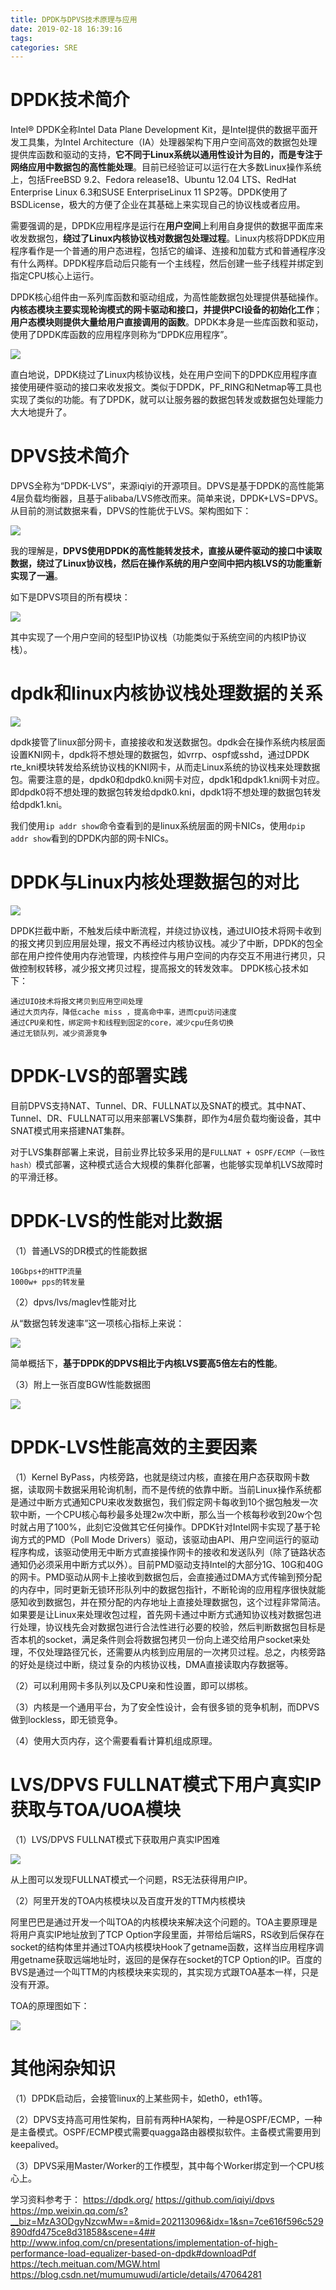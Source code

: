 ```yaml
---
title: DPDK与DPVS技术原理与应用
date: 2019-02-18 16:39:16
tags:
categories: SRE
---
```


# DPDK技术简介

Intel® DPDK全称Intel Data Plane Development Kit，是Intel提供的数据平面开发工具集，为Intel Architecture（IA）处理器架构下用户空间高效的数据包处理提供库函数和驱动的支持，**它不同于Linux系统以通用性设计为目的，而是专注于网络应用中数据包的高性能处理**。目前已经验证可以运行在大多数Linux操作系统上，包括FreeBSD 9.2、Fedora release18、Ubuntu 12.04 LTS、RedHat Enterprise Linux 6.3和SUSE EnterpriseLinux 11 SP2等。DPDK使用了BSDLicense，极大的方便了企业在其基础上来实现自己的协议栈或者应用。

需要强调的是，DPDK应用程序是运行在**用户空间**上利用自身提供的数据平面库来收发数据包，**绕过了Linux内核协议栈对数据包处理过程**。Linux内核将DPDK应用程序看作是一个普通的用户态进程，包括它的编译、连接和加载方式和普通程序没有什么两样。DPDK程序启动后只能有一个主线程，然后创建一些子线程并绑定到指定CPU核心上运行。

DPDK核心组件由一系列库函数和驱动组成，为高性能数据包处理提供基础操作。**内核态模块主要实现轮询模式的网卡驱动和接口，并提供PCI设备的初始化工作**；**用户态模块则提供大量给用户直接调用的函数**。DPDK本身是一些库函数和驱动，使用了DPDK库函数的应用程序则称为“DPDK应用程序”。

![](/images/sre_dpvs_1_1.png)

直白地说，DPDK绕过了Linux内核协议栈，处在用户空间下的DPDK应用程序直接使用硬件驱动的接口来收发报文。类似于DPDK，PF_RING和Netmap等工具也实现了类似的功能。有了DPDK，就可以让服务器的数据包转发或数据包处理能力大大地提升了。

# DPVS技术简介

DPVS全称为“DPDK-LVS”，来源iqiyi的开源项目。DPVS是基于DPDK的高性能第4层负载均衡器，且基于alibaba/LVS修改而来。简单来说，DPDK+LVS=DPVS。从目前的测试数据来看，DPVS的性能优于LVS。架构图如下：

![](/images/sre_dpvs_1_2.png)

我的理解是，**DPVS使用DPDK的高性能转发技术，直接从硬件驱动的接口中读取数据，绕过了Linux协议栈，然后在操作系统的用户空间中把内核LVS的功能重新实现了一遍**。

如下是DPVS项目的所有模块：

![](/images/sre_dpvs_1_3.png)

其中实现了一个用户空间的轻型IP协议栈（功能类似于系统空间的内核IP协议栈）。

# dpdk和linux内核协议栈处理数据的关系

![](/images/sre_dpvs_1_4.png)

dpdk接管了linux部分网卡，直接接收和发送数据包。dpdk会在操作系统内核层面设置KNI网卡，dpdk将不想处理的数据包，如vrrp、ospf或sshd，通过DPDK rte_kni模块转发给系统协议栈的KNI网卡，从而走Linux系统的协议栈来处理数据包。需要注意的是，dpdk0和dpdk0.kni网卡对应，dpdk1和dpdk1.kni网卡对应。即dpdk0将不想处理的数据包转发给dpdk0.kni，dpdk1将不想处理的数据包转发给dpdk1.kni。

我们使用`ip addr show`命令查看到的是linux系统层面的网卡NICs，使用`dpip addr show`看到的DPDK内部的网卡NICs。

# DPDK与Linux内核处理数据包的对比

![](/images/sre_dpvs_1_5.png)

DPDK拦截中断，不触发后续中断流程，并绕过协议栈，通过UIO技术将网卡收到的报文拷贝到应用层处理，报文不再经过内核协议栈。减少了中断，DPDK的包全部在用户控件使用内存池管理，内核控件与用户空间的内存交互不用进行拷贝，只做控制权转移，减少报文拷贝过程，提高报文的转发效率。
DPDK核心技术如下：

    通过UIO技术将报文拷贝到应用空间处理
    通过大页内存，降低cache miss ，提高命中率，进而cpu访问速度
    通过CPU亲和性，绑定网卡和线程到固定的core，减少cpu任务切换
    通过无锁队列，减少资源竞争

# DPDK-LVS的部署实践

目前DPVS支持NAT、Tunnel、DR、FULLNAT以及SNAT的模式。其中NAT、Tunnel、DR、FULLNAT可以用来部署LVS集群，即作为4层负载均衡设备，其中SNAT模式用来搭建NAT集群。

对于LVS集群部署上来说，目前业界比较多采用的是`FULLNAT + OSPF/ECMP（一致性hash）`模式部署，这种模式适合大规模的集群化部署，也能够实现单机LVS故障时的平滑迁移。

# DPDK-LVS的性能对比数据

（1）普通LVS的DR模式的性能数据

    10Gbps+的HTTP流量
    1000w+ pps的转发量

（2）dpvs/lvs/maglev性能对比

从“数据包转发速率”这一项核心指标上来说：

![](/images/sre_dpvs_1_6.png)

简单概括下，**基于DPDK的DPVS相比于内核LVS要高5倍左右的性能**。

（3）附上一张百度BGW性能数据图

![](/images/sre_dpvs_1_7.png)

# DPDK-LVS性能高效的主要因素

（1）Kernel ByPass，内核旁路，也就是绕过内核，直接在用户态获取网卡数据，读取网卡数据采用轮询机制，而不是传统的依靠中断。当前Linux操作系统都是通过中断方式通知CPU来收发数据包，我们假定网卡每收到10个据包触发一次软中断，一个CPU核心每秒最多处理2w次中断，那么当一个核每秒收到20w个包时就占用了100%，此刻它没做其它任何操作。DPDK针对Intel网卡实现了基于轮询方式的PMD（Poll Mode Drivers）驱动，该驱动由API、用户空间运行的驱动程序构成，该驱动使用无中断方式直接操作网卡的接收和发送队列（除了链路状态通知仍必须采用中断方式以外）。目前PMD驱动支持Intel的大部分1G、10G和40G的网卡。PMD驱动从网卡上接收到数据包后，会直接通过DMA方式传输到预分配的内存中，同时更新无锁环形队列中的数据包指针，不断轮询的应用程序很快就能感知收到数据包，并在预分配的内存地址上直接处理数据包，这个过程非常简洁。如果要是让Linux来处理收包过程，首先网卡通过中断方式通知协议栈对数据包进行处理，协议栈先会对数据包进行合法性进行必要的校验，然后判断数据包目标是否本机的socket，满足条件则会将数据包拷贝一份向上递交给用户socket来处理，不仅处理路径冗长，还需要从内核到应用层的一次拷贝过程。总之，内核旁路的好处是绕过中断，绕过复杂的内核协议栈，DMA直接读取内存数据等。

（2）可以利用网卡多队列以及CPU亲和性设置，即可以绑核。

（3）内核是一个通用平台，为了安全性设计，会有很多锁的竞争机制，而DPVS做到lockless，即无锁竞争。

（4）使用大页内存，这个需要看看计算机组成原理。

# LVS/DPVS FULLNAT模式下用户真实IP获取与TOA/UOA模块

（1）LVS/DPVS FULLNAT模式下获取用户真实IP困难

![](/images/sre_dpvs_1_8.png)

从上图可以发现FULLNAT模式一个问题，RS无法获得用户IP。

（2）阿里开发的TOA内核模块以及百度开发的TTM内核模块

阿里巴巴是通过开发一个叫TOA的内核模块来解决这个问题的。TOA主要原理是将用户真实IP地址放到了TCP Option字段里面，并带给后端RS，RS收到后保存在socket的结构体里并通过TOA内核模块Hook了getname函数，这样当应用程序调用getname获取远端地址时，返回的是保存在socket的TCP Option的IP。百度的BVS是通过一个叫TTM的内核模块来实现的，其实现方式跟TOA基本一样，只是没有开源。

TOA的原理图如下：

![](/images/sre_dpvs_1_9.png)

# 其他闲杂知识

（1）DPDK启动后，会接管linux的上某些网卡，如eth0，eth1等。

（2）DPVS支持高可用性架构，目前有两种HA架构，一种是OSPF/ECMP，一种是主备模式。OSPF/ECMP模式需要quagga路由器模拟软件。主备模式需要用到keepalived。

（3）DPVS采用Master/Worker的工作模型，其中每个Worker绑定到一个CPU核心上。

学习资料参考于：
https://dpdk.org/
https://github.com/iqiyi/dpvs
https://mp.weixin.qq.com/s?__biz=MzA3ODgyNzcwMw==&mid=202113096&idx=1&sn=7ce616f596c529890dfd475ce8d31858&scene=4##
http://www.infoq.com/cn/presentations/implementation-of-high-performance-load-equalizer-based-on-dpdk#downloadPdf
https://tech.meituan.com/MGW.html
https://blog.csdn.net/mumumuwudi/article/details/47064281
